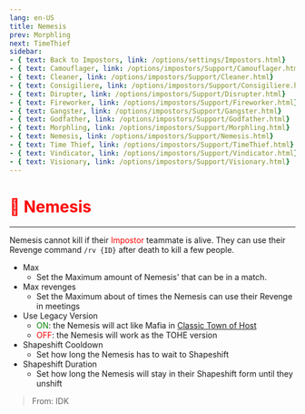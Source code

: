 ```yaml
---
lang: en-US
title: Nemesis
prev: Morphling
next: TimeThief
sidebar:
- { text: Back to Impostors, link: /options/settings/Impostors.html}
- { text: Camouflager, link: /options/impostors/Support/Camouflager.html}
- { text: Cleaner, link: /options/impostors/Support/Cleaner.html}
- { text: Consigiliere, link: /options/impostors/Support/Consigiliere.html}
- { text: Dirupter, link: /options/impostors/Support/Disrupter.html}
- { text: Fireworker, link: /options/impostors/Support/Fireworker.html}
- { text: Gangster, link: /options/impostors/Support/Gangster.html}
- { text: Godfather, link: /options/impostors/Support/Godfather.html}
- { text: Morphling, link: /options/impostors/Support/Morphling.html}
- { text: Nemesis, link: /options/impostors/Support/Nemesis.html}
- { text: Time Thief, link: /options/impostors/Support/TimeThief.html}
- { text: Vindicator, link: /options/impostors/Support/Vindicator.html}
- { text: Visionary, link: /options/impostors/Support/Visionary.html}
---
```


# <font color="red">🦹 Nemesis</font> <Badge text="Support" type="tip" vertical="middle"/>
---

Nemesis cannot kill if their <font color=red>Impostor</font> teammate is alive. They can use their Revenge command `/rv {ID}` after death to kill a few people.
* Max
  * Set the Maximum amount of Nemesis' that can be in a match.
* Max revenges
  * Set the Maximum about of times the Nemesis can use their Revenge in meetings
* Use Legacy Version
  * <font color=green>ON</font>: the Nemesis will act like Mafia in [Classic Town of Host](https://among-us.fandom.com/wiki/Mod:Town_Of_Host#Mafia)
  * <font color=red>OFF</font>: the Nemesis will work as the TOHE version
* Shapeshift Cooldown
  * Set how long the Nemesis has to wait to Shapeshift
* Shapeshift Duration
  * Set how long the Nemesis will stay in their Shapeshift form until they unshift

> From: IDK